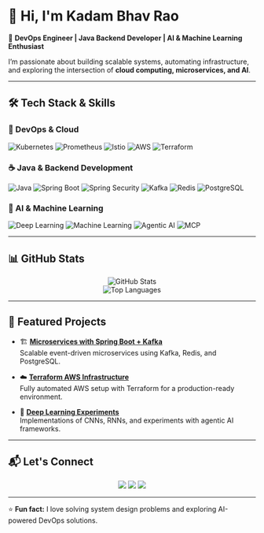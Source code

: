 # 👋 Hi, I'm Kadam Bhav Rao

🚀 **DevOps Engineer | Java Backend Developer | AI & Machine Learning Enthusiast**  

I’m passionate about building scalable systems, automating infrastructure, and exploring the intersection of **cloud computing, microservices, and AI**.  

---

## 🛠️ Tech Stack & Skills  

### 🚀 DevOps & Cloud
![Kubernetes](https://img.shields.io/badge/Kubernetes-326CE5?style=for-the-badge&logo=kubernetes&logoColor=white)
![Prometheus](https://img.shields.io/badge/Prometheus-E6522C?style=for-the-badge&logo=prometheus&logoColor=white)
![Istio](https://img.shields.io/badge/Istio-466BB0?style=for-the-badge&logo=istio&logoColor=white)
![AWS](https://img.shields.io/badge/AWS-FF9900?style=for-the-badge&logo=amazon-aws&logoColor=white)
![Terraform](https://img.shields.io/badge/Terraform-844FBA?style=for-the-badge&logo=terraform&logoColor=white)

### ☕ Java & Backend Development
![Java](https://img.shields.io/badge/Java-007396?style=for-the-badge&logo=java&logoColor=white)
![Spring Boot](https://img.shields.io/badge/Spring%20Boot-6DB33F?style=for-the-badge&logo=springboot&logoColor=white)
![Spring Security](https://img.shields.io/badge/Spring%20Security-6DB33F?style=for-the-badge&logo=springsecurity&logoColor=white)
![Kafka](https://img.shields.io/badge/Kafka-231F20?style=for-the-badge&logo=apachekafka&logoColor=white)
![Redis](https://img.shields.io/badge/Redis-DC382D?style=for-the-badge&logo=redis&logoColor=white)
![PostgreSQL](https://img.shields.io/badge/PostgreSQL-4169E1?style=for-the-badge&logo=postgresql&logoColor=white)

### 🤖 AI & Machine Learning
![Deep Learning](https://img.shields.io/badge/Deep%20Learning-FF6F00?style=for-the-badge&logo=tensorflow&logoColor=white)
![Machine Learning](https://img.shields.io/badge/Machine%20Learning-102230?style=for-the-badge&logo=scikitlearn&logoColor=white)
![Agentic AI](https://img.shields.io/badge/Agentic%20AI-000000?style=for-the-badge&logo=githubcopilot&logoColor=white)
![MCP](https://img.shields.io/badge/MCP-2E7D32?style=for-the-badge&logo=opencv&logoColor=white)

---

## 📊 GitHub Stats

<div align="center">

![GitHub Stats](https://github-readme-stats.vercel.app/api?username=KoteshwarChinnolla&show_icons=true&theme=tokyonight&hide_border=true)  
![Top Languages](https://github-readme-stats.vercel.app/api/top-langs/?username=KoteshwarChinnolla&layout=compact&theme=tokyonight&hide_border=true)

</div>

---

## 📂 Featured Projects

- 🏗️ **[Microservices with Spring Boot + Kafka](https://github.com/YOUR_GITHUB_USERNAME/PROJECT_NAME)**  
  Scalable event-driven microservices using Kafka, Redis, and PostgreSQL.

- ☁️ **[Terraform AWS Infrastructure](https://github.com/YOUR_GITHUB_USERNAME/PROJECT_NAME)**  
  Fully automated AWS setup with Terraform for a production-ready environment.

- 🤖 **[Deep Learning Experiments](https://github.com/YOUR_GITHUB_USERNAME/PROJECT_NAME)**  
  Implementations of CNNs, RNNs, and experiments with agentic AI frameworks.

---

## 📬 Let's Connect  

<p align="center">
<a href="https://www.linkedin.com/in/YOUR-LINKEDIN/"><img src="https://img.shields.io/badge/LinkedIn-0077B5?style=for-the-badge&logo=linkedin&logoColor=white"/></a>
<a href="mailto:YOUR_EMAIL@gmail.com"><img src="https://img.shields.io/badge/Email-D14836?style=for-the-badge&logo=gmail&logoColor=white"/></a>
<a href="https://twitter.com/YOUR_TWITTER"><img src="https://img.shields.io/badge/Twitter-1DA1F2?style=for-the-badge&logo=twitter&logoColor=white"/></a>
</p>

---

⭐ **Fun fact:** I love solving system design problems and exploring AI-powered DevOps solutions.


